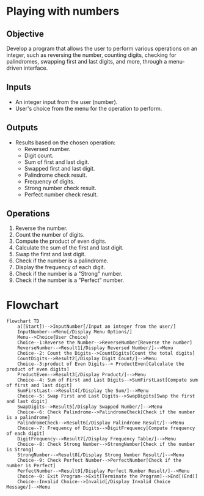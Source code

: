 # Playing with numbers 

## Objective
Develop a program that allows the user to perform various operations on an integer, such as reversing the number, counting digits, checking for palindromes, swapping first and last digits, and more, through a menu-driven interface.

## Inputs
- An integer input from the user (number).
- User's choice from the menu for the operation to perform.

## Outputs
- Results based on the chosen operation:
  - Reversed number.
  - Digit count.
  - Sum of first and last digit.
  - Swapped first and last digit.
  - Palindrome check result.
  - Frequency of digits.
  - Strong number check result.
  - Perfect number check result.

## Operations
1. Reverse the number.
2. Count the number of digits.
3. Compute the product of even digits.
4. Calculate the sum of the first and last digit.
5. Swap the first and last digit.
6. Check if the number is a palindrome.
7. Display the frequency of each digit.
8. Check if the number is a "Strong" number.
9. Check if the number is a "Perfect" number.
# Flowchart    
```mermaid
flowchart TD
    a([Start])-->InputNumber[/Input an integer from the user/]
    InputNumber-->Menu[/Display Menu Options/]
    Menu-->Choice{User Choice}
    Choice--1:Reverse the Number-->ReverseNumber[Reverse the number]
    ReverseNumber-->Result1[/Display Reversed Number/]-->Menu    
    Choice--2: Count the Digits-->CountDigits[Count the total digits]
    CountDigits-->Result2[/Display Digit Count/]-->Menu    
    Choice--3:product of Even Digits--> ProductEven[Calculate the product of even digits]
    ProductEven-->Result3[/Display Product/]-->Menu 
    Choice--4: Sum of First and Last Digits-->SumFirstLast[Compute sum of first and last digit]
    SumFirstLast-->Result4[/Display the Sum/]-->Menu    
    Choice--5: Swap First and Last Digits-->SwapDigits[Swap the first and last digit]
    SwapDigits-->Result5[/Display Swapped Number/]-->Menu
    Choice--6: Check Palindrome-->PalindromeCheck[Check if the number is a palindrome]
    PalindromeCheck-->Result6[/Display Palindrome Result/]-->Menu
    Choice--7: Frequency of Digits-->DigitFrequency[Compute frequency of each digit]
    DigitFrequency-->Result7[/Display Frequency Table/]-->Menu
    Choice--8: Check Strong Number-->StrongNumber[Check if the number is Strong]
    StrongNumber-->Result8[/Display Strong Number Result/]-->Menu
    Choice--9: Check Perfect Number-->PerfectNumber[Check if the number is Perfect]
    PerfectNumber-->Result9[/Display Perfect Number Result/]-->Menu
    Choice--0: Exit Program-->Exit[Terminate the Program]-->End[(End)]
    Choice--Invalid Choice-->Invalid[/Display Invalid Choice Message/]-->Menu
